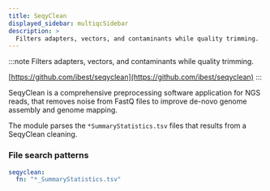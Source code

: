 ```yaml
---
title: SeqyClean
displayed_sidebar: multiqcSidebar
description: >
  Filters adapters, vectors, and contaminants while quality trimming.
---
```


<!--
~~~~~ DO NOT EDIT ~~~~~
This file is autogenerated from the MultiQC module python docstring.
Do not edit the markdown, it will be overwritten.

File path for the source of this content: multiqc/modules/seqyclean/seqyclean.py
~~~~~~~~~~~~~~~~~~~~~~~
-->

:::note
Filters adapters, vectors, and contaminants while quality trimming.

[https://github.com/ibest/seqyclean](https://github.com/ibest/seqyclean)
:::

SeqyClean is a comprehensive preprocessing software application for NGS reads, that removes noise from FastQ
files to improve de-novo genome assembly and genome mapping.

The module parses the `*SummaryStatistics.tsv` files that results from a SeqyClean cleaning.

### File search patterns

```yaml
seqyclean:
  fn: "*_SummaryStatistics.tsv"
```
